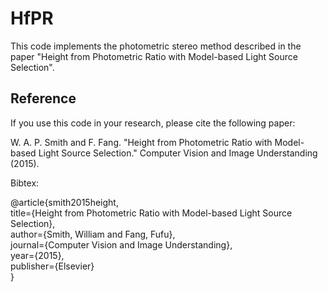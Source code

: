 # HfPR

This code implements the photometric stereo method described in the paper "Height from Photometric Ratio with Model-based Light Source Selection".

Reference
---------

If you use this code in your research, please cite the following paper:

W. A. P. Smith and F. Fang. "Height from Photometric Ratio with Model-based Light Source Selection." Computer Vision and Image Understanding (2015).

Bibtex:

@article{smith2015height,  
  title={Height from Photometric Ratio with Model-based Light Source Selection},  
  author={Smith, William and Fang, Fufu},  
  journal={Computer Vision and Image Understanding},  
  year={2015},  
  publisher={Elsevier}  
}  
